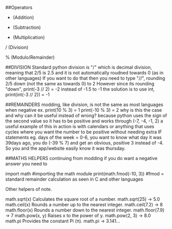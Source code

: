 ##Operators
+ (Addition)

- (Subtraction)

* (Multiplication)

/ (Division)

% (Modulo/Remainder)

##DIVISION
Standard python division is "/" which is decimal division, meaning that 2/5 is 2.5 and it is not automatically roudned towards 0 (as in other languages)
If you want to do that then you need to type "//", rounding 2/5 down (not the same as towards 0) to 2
However since its rounding "down", print(-3 // 2) = -2 instead of -1.5 to -1
the solution is to use int, print(int(-3 // 2)) = -1

##REMAINDERS
modding, like division, is not the same as most languages when negative
ex.  print(10 % 3) = 1
     print(-10 % 3) = 2
why is this the case and why can it be useful instead of wrong? because python uses the sign of the second value so it has to be positive and works through (-7, -4, -1, 2)
a useful example of this in action is with calendars or anything that uses cycles where you want the number to be positive without needing extra IF statements
eg. days of the week = 0-6,  you want to know what day it was 39days ago, you do (-39 % 7) and get an obvious, positive 3 instead of -4. So you and the app/website easily know it was thursday.

##MATHS HELPERS
continuing from modding
if you do want a negative answer you need to

import math                 #importing the math module
print(math.fmod(-10, 3))           #fmod = standard remainder calculation as seen in C and other languages

Other helpers of note.

math.sqrt(x)	    Calculates the square root of a number.              	math.sqrt(25) -> 5.0
math.ceil(x)	    Rounds a number up to the nearest integer.	          math.ceil(7.2) -> 8
math.floor(x)	    Rounds a number down to the nearest integer.	        math.floor(7.9) -> 7
math.pow(x, y)    Raises x to the power of y.	                          math.pow(2, 3) -> 8.0
math.pi	          Provides the constant Pi (π).	                        math.pi -> 3.141...
